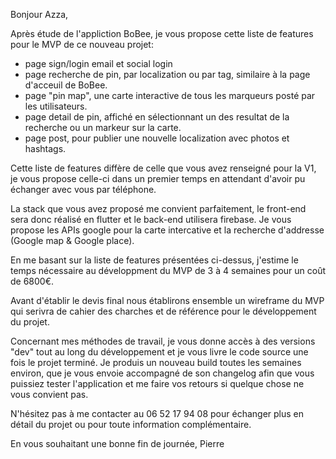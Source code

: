 Bonjour Azza,

Après étude de l'appliction BoBee, je vous propose cette liste de features pour le MVP de ce nouveau projet:
- page sign/login email et social login
- page recherche de pin, par localization ou par tag, similaire à la page d'acceuil de BoBee.
- page "pin map", une carte interactive de tous les marqueurs posté par les utilisateurs.
- page detail de pin, affiché en sélectionnant un des resultat de la recherche ou un markeur sur la carte.
- page post, pour publier une nouvelle localization avec photos et hashtags.

Cette liste de features diffère de celle que vous avez renseigné pour la V1, je vous propose celle-ci dans un premier temps en attendant d'avoir pu échanger avec vous par téléphone.

La stack que vous avez proposé me convient parfaitement, le front-end sera donc réalisé en flutter et le back-end utilisera firebase.
Je vous propose les APIs google pour la carte intercative et la recherche d'addresse (Google map & Google place).

En me basant sur la liste de features présentées ci-dessus, j'estime le temps nécessaire au développment du MVP de 3 à 4 semaines pour un coût de 6800€.

Avant d'établir le devis final nous établirons ensemble un wireframe du MVP qui serivra de cahier des charches et de référence pour le développement du projet.

Concernant mes méthodes de travail, je vous donne accès à des versions "dev" tout au long du développement et je vous livre le code source une fois le projet terminé. Je produis un nouveau build toutes les semaines environ, que je vous envoie accompagné de son changelog afin que vous puissiez tester l'application et me faire vos retours si quelque chose ne vous convient pas.

N'hésitez pas à me contacter au 06 52 17 94 08 pour échanger plus en détail du projet ou pour toute information complémentaire.

En vous souhaitant une bonne fin de journée,
Pierre